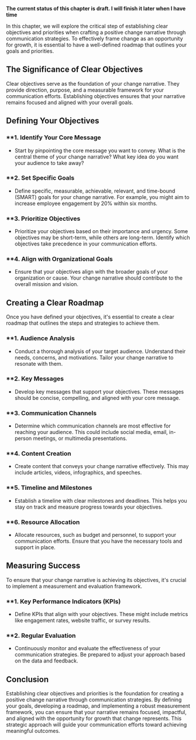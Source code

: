 **The current status of this chapter is draft. I will finish it later when I have time**

In this chapter, we will explore the critical step of establishing clear objectives and priorities when crafting a positive change narrative through communication strategies. To effectively frame change as an opportunity for growth, it is essential to have a well-defined roadmap that outlines your goals and priorities.

**The Significance of Clear Objectives**
----------------------------------------

Clear objectives serve as the foundation of your change narrative. They provide direction, purpose, and a measurable framework for your communication efforts. Establishing objectives ensures that your narrative remains focused and aligned with your overall goals.

**Defining Your Objectives**
----------------------------

### \*\*1. **Identify Your Core Message**

* Start by pinpointing the core message you want to convey. What is the central theme of your change narrative? What key idea do you want your audience to take away?

### \*\*2. **Set Specific Goals**

* Define specific, measurable, achievable, relevant, and time-bound (SMART) goals for your change narrative. For example, you might aim to increase employee engagement by 20% within six months.

### \*\*3. **Prioritize Objectives**

* Prioritize your objectives based on their importance and urgency. Some objectives may be short-term, while others are long-term. Identify which objectives take precedence in your communication efforts.

### \*\*4. **Align with Organizational Goals**

* Ensure that your objectives align with the broader goals of your organization or cause. Your change narrative should contribute to the overall mission and vision.

**Creating a Clear Roadmap**
----------------------------

Once you have defined your objectives, it's essential to create a clear roadmap that outlines the steps and strategies to achieve them.

### \*\*1. **Audience Analysis**

* Conduct a thorough analysis of your target audience. Understand their needs, concerns, and motivations. Tailor your change narrative to resonate with them.

### \*\*2. **Key Messages**

* Develop key messages that support your objectives. These messages should be concise, compelling, and aligned with your core message.

### \*\*3. **Communication Channels**

* Determine which communication channels are most effective for reaching your audience. This could include social media, email, in-person meetings, or multimedia presentations.

### \*\*4. **Content Creation**

* Create content that conveys your change narrative effectively. This may include articles, videos, infographics, and speeches.

### \*\*5. **Timeline and Milestones**

* Establish a timeline with clear milestones and deadlines. This helps you stay on track and measure progress towards your objectives.

### \*\*6. **Resource Allocation**

* Allocate resources, such as budget and personnel, to support your communication efforts. Ensure that you have the necessary tools and support in place.

**Measuring Success**
---------------------

To ensure that your change narrative is achieving its objectives, it's crucial to implement a measurement and evaluation framework.

### \*\*1. **Key Performance Indicators (KPIs)**

* Define KPIs that align with your objectives. These might include metrics like engagement rates, website traffic, or survey results.

### \*\*2. **Regular Evaluation**

* Continuously monitor and evaluate the effectiveness of your communication strategies. Be prepared to adjust your approach based on the data and feedback.

**Conclusion**
--------------

Establishing clear objectives and priorities is the foundation for creating a positive change narrative through communication strategies. By defining your goals, developing a roadmap, and implementing a robust measurement framework, you can ensure that your narrative remains focused, impactful, and aligned with the opportunity for growth that change represents. This strategic approach will guide your communication efforts toward achieving meaningful outcomes.

